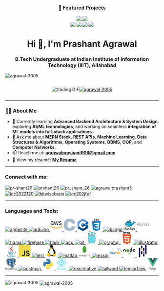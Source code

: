 <h3 align="center">🚀 Featured Projects</h3>
<p align="center">
  <a href="https://github.com/agrawal-2005/WindowShop_AI">
    <img align="center" src="https://github-readme-stats.vercel.app/api/pin/?username=agrawal-2005&repo=WindowShop_ai" />
  </a>
  <a href="https://github.com/agrawal-2005/PyRuntimeForge">
    <img align="center" src="https://github-readme-stats.vercel.app/api/pin/?username=agrawal-2005&repo=PyRuntimeForge" />
  </a>
  <br />
  <a href="https://github.com/agrawal-2005/PolicyFinder">
    <img align="center" src="https://github-readme-stats.vercel.app/api/pin/?username=agrawal-2005&repo=PolicyFinder" />
  </a>
  <a href="https://github.com/agrawal-2005/Memories">
    <img align="center" src="https://github-readme-stats.vercel.app/api/pin/?username=agrawal-2005&repo=Memories" />
  </a>
  <a href="https://github.com/agrawal-2005/CODEEASY">
    <img align="center" src="https://github-readme-stats.vercel.app/api/pin/?username=agrawal-2005&repo=Codeeasy" />
  </a>
  <a href="https://github.com/agrawal-2005/IIITA_LAB">
    <img align="center" src="https://github-readme-stats.vercel.app/api/pin/?username=agrawal-2005&repo=IIITA_LAB" />
  </a>
</p>

<h1 align="center">Hi 👋, I'm Prashant Agrawal</h1>
<h3 align="center">B.Tech Undergraduate at Indian Institute of Information Technology (IIIT), Allahabad</h3>

<p align="left"> <img src="https://komarev.com/ghpvc/?username=agrawal-2005&label=Visitors&color=0e75b6&style=flat" alt="agrawal-2005" /> </p>

<div align="center" style="display: flex; align-items: center; justify-content: center; flex-wrap: wrap;">
  <div>
    <img src="https://media0.giphy.com/media/v1.Y2lkPTc5MGI3NjExM212djdwazkxOWg1Ymw4ZnV3N3Y4N2IyZGtuZDdoemFwZjltdnJlbyZlcD12MV9pbnRlcm5hbF9naWZfYnlfaWQmY3Q9Zw/bGgsc5mWoryfgKBx1u/giphy.gif" width="250" alt="Coding GIF" />
  </div>
  <div>
    <p align="center">
      <a href="https://github.com/ryo-ma/github-profile-trophy">
        <img src="https://github-profile-trophy.vercel.app/?username=agrawal-2005" alt="agrawal-2005" />
      </a>
    </p>
  </div>
</div>

<hr >
<h3>🧑‍💻 About Me</h3>
<ul>
  <li>🌱 Currently learning <strong>Advanced Backend Architecture & System Design</strong>, exploring <strong>AI/ML technologies</strong>, and working on seamless <strong>integration of ML models into full-stack applications</strong>.</li>
  <li>💬 Ask me about <strong>MERN Stack</strong>, <strong>REST APIs</strong>, <strong>Machine Learning</strong>, <strong>Data Structures & Algorithms</strong>, <strong>Operating Systems</strong>, <strong>DBMS</strong>, <strong>OOP</strong>, and <strong>Computer Networks</strong>.</li>
  <li>📫 Reach me at: <strong><a href="mailto:agrawalprashant906@gmail.com">agrawalprashant906@gmail.com</a></strong></li>
  <li>📄 View my résumé: <a href="https://drive.google.com/file/d/1EnS1TkDwaCsrpRcxLsYkK-wXZNNWDQQf/view?usp=sharing" target="_blank"><strong>My Resume</strong></a></li>
</ul>

<hr>
<h3 align="left">Connect with me:</h3>
<p align="left">
<a href="https://linkedin.com/in/pr-shant26" target="blank"><img align="center" src="https://raw.githubusercontent.com/rahuldkjain/github-profile-readme-generator/master/src/images/icons/Social/linked-in-alt.svg" alt="pr-shant26" height="30" width="40" /></a>
<a href="https://fb.com/prshant26" target="blank"><img align="center" src="https://raw.githubusercontent.com/rahuldkjain/github-profile-readme-generator/master/src/images/icons/Social/facebook.svg" alt="prshant26" height="30" width="40" /></a>
<a href="https://instagram.com/pr_shant_26" target="blank"><img align="center" src="https://raw.githubusercontent.com/rahuldkjain/github-profile-readme-generator/master/src/images/icons/Social/instagram.svg" alt="pr_shant_26" height="30" width="40" /></a>
<a href="https://www.hackerrank.com/agrawalprashant5" target="blank"><img align="center" src="https://raw.githubusercontent.com/rahuldkjain/github-profile-readme-generator/master/src/images/icons/Social/hackerrank.svg" alt="agrawalprashant5" height="30" width="40" /></a>
<a href="https://codeforces.com/profile/iec2022120" target="blank"><img align="center" src="https://raw.githubusercontent.com/rahuldkjain/github-profile-readme-generator/master/src/images/icons/Social/codeforces.svg" alt="iec2022120" height="30" width="40" /></a>
<a href="https://www.leetcode.com/bitwisebrain" target="blank"><img align="center" src="https://raw.githubusercontent.com/rahuldkjain/github-profile-readme-generator/master/src/images/icons/Social/leet-code.svg" alt="bitwisebrain" height="30" width="40" /></a>
<a href="https://auth.geeksforgeeks.org/user/iec202jfpf" target="blank"><img align="center" src="https://raw.githubusercontent.com/rahuldkjain/github-profile-readme-generator/master/src/images/icons/Social/geeks-for-geeks.svg" alt="iec202jfpf" height="30" width="40" /></a>
</p>

<hr>

<h3 align="left">Languages and Tools:</h3>
<p align="left"> <a href="https://appwrite.io" target="_blank" rel="noreferrer"> <img src="https://www.vectorlogo.zone/logos/appwriteio/appwriteio-icon.svg" alt="appwrite" width="40" height="40"/> </a> <a href="https://www.arduino.cc/" target="_blank" rel="noreferrer"> <img src="https://cdn.worldvectorlogo.com/logos/arduino-1.svg" alt="arduino" width="40" height="40"/> </a> <a href="https://aws.amazon.com" target="_blank" rel="noreferrer"> <img src="https://raw.githubusercontent.com/devicons/devicon/master/icons/amazonwebservices/amazonwebservices-original-wordmark.svg" alt="aws" width="40" height="40"/> </a> <a href="https://www.cprogramming.com/" target="_blank" rel="noreferrer"> <img src="https://raw.githubusercontent.com/devicons/devicon/master/icons/c/c-original.svg" alt="c" width="40" height="40"/> </a> <a href="https://www.w3schools.com/cpp/" target="_blank" rel="noreferrer"> <img src="https://raw.githubusercontent.com/devicons/devicon/master/icons/cplusplus/cplusplus-original.svg" alt="cplusplus" width="40" height="40"/> </a> <a href="https://www.w3schools.com/css/" target="_blank" rel="noreferrer"> <img src="https://raw.githubusercontent.com/devicons/devicon/master/icons/css3/css3-original-wordmark.svg" alt="css3" width="40" height="40"/> </a> <a href="https://www.djangoproject.com/" target="_blank" rel="noreferrer"> <img src="https://cdn.worldvectorlogo.com/logos/django.svg" alt="django" width="40" height="40"/> </a> <a href="https://www.docker.com/" target="_blank" rel="noreferrer"> <img src="https://raw.githubusercontent.com/devicons/devicon/master/icons/docker/docker-original-wordmark.svg" alt="docker" width="40" height="40"/> </a> <a href="https://expressjs.com" target="_blank" rel="noreferrer"> <img src="https://raw.githubusercontent.com/devicons/devicon/master/icons/express/express-original-wordmark.svg" alt="express" width="40" height="40"/> </a> <a href="https://www.figma.com/" target="_blank" rel="noreferrer"> <img src="https://www.vectorlogo.zone/logos/figma/figma-icon.svg" alt="figma" width="40" height="40"/> </a> <a href="https://firebase.google.com/" target="_blank" rel="noreferrer"> <img src="https://www.vectorlogo.zone/logos/firebase/firebase-icon.svg" alt="firebase" width="40" height="40"/> </a> <a href="https://flask.palletsprojects.com/" target="_blank" rel="noreferrer"> <img src="https://www.vectorlogo.zone/logos/pocoo_flask/pocoo_flask-icon.svg" alt="flask" width="40" height="40"/> </a> <a href="https://cloud.google.com" target="_blank" rel="noreferrer"> <img src="https://www.vectorlogo.zone/logos/google_cloud/google_cloud-icon.svg" alt="gcp" width="40" height="40"/> </a> <a href="https://git-scm.com/" target="_blank" rel="noreferrer"> <img src="https://www.vectorlogo.zone/logos/git-scm/git-scm-icon.svg" alt="git" width="40" height="40"/> </a> <a href="https://golang.org" target="_blank" rel="noreferrer"> <img src="https://raw.githubusercontent.com/devicons/devicon/master/icons/go/go-original.svg" alt="go" width="40" height="40"/> </a> <a href="https://graphql.org" target="_blank" rel="noreferrer"> <img src="https://www.vectorlogo.zone/logos/graphql/graphql-icon.svg" alt="graphql" width="40" height="40"/> </a> <a href="https://www.w3.org/html/" target="_blank" rel="noreferrer"> <img src="https://raw.githubusercontent.com/devicons/devicon/master/icons/html5/html5-original-wordmark.svg" alt="html5" width="40" height="40"/> </a> <a href="https://www.adobe.com/in/products/illustrator.html" target="_blank" rel="noreferrer"> <img src="https://www.vectorlogo.zone/logos/adobe_illustrator/adobe_illustrator-icon.svg" alt="illustrator" width="40" height="40"/> </a> <a href="https://www.java.com" target="_blank" rel="noreferrer"> <img src="https://raw.githubusercontent.com/devicons/devicon/master/icons/java/java-original.svg" alt="java" width="40" height="40"/> </a> <a href="https://developer.mozilla.org/en-US/docs/Web/JavaScript" target="_blank" rel="noreferrer"> <img src="https://raw.githubusercontent.com/devicons/devicon/master/icons/javascript/javascript-original.svg" alt="javascript" width="40" height="40"/> </a> <a href="https://jestjs.io" target="_blank" rel="noreferrer"> <img src="https://www.vectorlogo.zone/logos/jestjsio/jestjsio-icon.svg" alt="jest" width="40" height="40"/> </a> <a href="https://www.linux.org/" target="_blank" rel="noreferrer"> <img src="https://raw.githubusercontent.com/devicons/devicon/master/icons/linux/linux-original.svg" alt="linux" width="40" height="40"/> </a> <a href="https://www.mathworks.com/" target="_blank" rel="noreferrer"> <img src="https://upload.wikimedia.org/wikipedia/commons/2/21/Matlab_Logo.png" alt="matlab" width="40" height="40"/> </a> <a href="https://www.mongodb.com/" target="_blank" rel="noreferrer"> <img src="https://raw.githubusercontent.com/devicons/devicon/master/icons/mongodb/mongodb-original-wordmark.svg" alt="mongodb" width="40" height="40"/> </a> <a href="https://www.microsoft.com/en-us/sql-server" target="_blank" rel="noreferrer"> <img src="https://www.svgrepo.com/show/303229/microsoft-sql-server-logo.svg" alt="mssql" width="40" height="40"/> </a> <a href="https://www.mysql.com/" target="_blank" rel="noreferrer"> <img src="https://raw.githubusercontent.com/devicons/devicon/master/icons/mysql/mysql-original-wordmark.svg" alt="mysql" width="40" height="40"/> </a> <a href="https://nodejs.org" target="_blank" rel="noreferrer"> <img src="https://raw.githubusercontent.com/devicons/devicon/master/icons/nodejs/nodejs-original-wordmark.svg" alt="nodejs" width="40" height="40"/> </a> 
<a href="https://pandas.pydata.org/" target="_blank" rel="noreferrer"> <img src="https://raw.githubusercontent.com/devicons/devicon/2ae2a900d2f041da66e950e4d48052658d850630/icons/pandas/pandas-original.svg" alt="pandas" width="40" height="40"/> </a> <a href="https://www.postgresql.org" target="_blank" rel="noreferrer"> <img src="https://raw.githubusercontent.com/devicons/devicon/master/icons/postgresql/postgresql-original-wordmark.svg" alt="postgresql" width="40" height="40"/> </a> <a href="https://postman.com" target="_blank" rel="noreferrer"> <img src="https://www.vectorlogo.zone/logos/getpostman/getpostman-icon.svg" alt="postman" width="40" height="40"/> </a> <a href="https://www.python.org" target="_blank" rel="noreferrer"> <img src="https://raw.githubusercontent.com/devicons/devicon/master/icons/python/python-original.svg" alt="python" width="40" height="40"/> </a> <a href="https://reactjs.org/" target="_blank" rel="noreferrer"> <img src="https://raw.githubusercontent.com/devicons/devicon/master/icons/react/react-original-wordmark.svg" alt="react" width="40" height="40"/> </a> <a href="https://reactnative.dev/" target="_blank" rel="noreferrer"> <img src="https://reactnative.dev/img/header_logo.svg" alt="reactnative" width="40" height="40"/> </a>
<a href="https://tailwindcss.com/" target="_blank" rel="noreferrer"> <img src="https://www.vectorlogo.zone/logos/tailwindcss/tailwindcss-icon.svg" alt="tailwind" width="40" height="40"/> </a> <a href="https://www.tensorflow.org" target="_blank" rel="noreferrer"> <img src="https://www.vectorlogo.zone/logos/tensorflow/tensorflow-icon.svg" alt="tensorflow" width="40" height="40"/> </a> <a href="https://vuejs.org/" target="_blank" rel="noreferrer"> <img src="https://raw.githubusercontent.com/devicons/devicon/master/icons/vuejs/vuejs-original-wordmark.svg" alt="vuejs" width="40" height="40"/> </a> </p>

<hr>
  <p><img align="left" src="https://github-readme-stats.vercel.app/api/top-langs?username=agrawal-2005&show_icons=true&locale=en&layout=compact" alt="agrawal-2005" /></p>

<p>&nbsp;<img align="center" src="https://github-readme-stats.vercel.app/api?username=agrawal-2005&show_icons=true&locale=en" alt="agrawal-2005" /></p>
